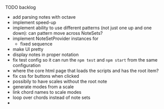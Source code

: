 TODO backlog
* add parsing notes with octave
* implement speed-up
* implement ability to use different patterns (not just one up and one down): can pattern move across NoteSets? 
* implement NoteSetProvider instances for
  * fixed sequence
* make UI pretty
* display notes in proper notation
* fix test config so it can run the `npm test` and `npm start` from the same configuration
* where the core html page that loads the scripts and has the root item?
* fix css for buttons when clicked
* possibily to have scales without the root note
* generate modes from a scale
* link chord names to scale modes
* loop over chords instead of note sets
* 